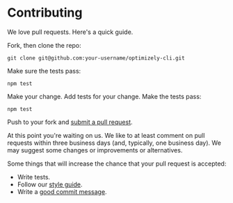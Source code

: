 # Contributing

We love pull requests. Here's a quick guide.

Fork, then clone the repo:

    git clone git@github.com:your-username/optimizely-cli.git

Make sure the tests pass:

    npm test

Make your change. Add tests for your change. Make the tests pass:

    npm test

Push to your fork and [submit a pull request][pr].

[pr]: https://github.com/funnelenvy/optimizely-cli/compare/

At this point you're waiting on us. We like to at least comment on pull requests
within three business days (and, typically, one business day). We may suggest
some changes or improvements or alternatives.

Some things that will increase the chance that your pull request is accepted:

* Write tests.
* Follow our [style guide][style].
* Write a [good commit message][commit].

[style]: https://github.com/RisingStack/node-style-guide
[commit]: http://tbaggery.com/2008/04/19/a-note-about-git-commit-messages.html


